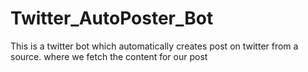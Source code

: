 # Twitter_AutoPoster_Bot
This is a twitter bot which automatically creates post on twitter from a source. where we fetch the content for our post

